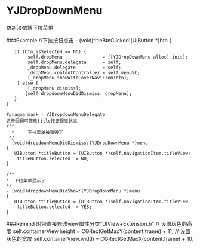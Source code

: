 # YJDropDownMenu
仿新浪微博下拉菜单

###Example
    //下拉按钮点击
    - (void)titleBtnClicked:(UIButton *)btn {
    
       if (btn.isSelected == NO) {
            self.dropMenu               = [[YJDropDownMenu alloc] init];
            self.dropMenu.delegate      = self;
            _dropMenu.delegate          = self;
            _dropMenu.contentController = self.menuVC;
            [_dropMenu showWithCoverNaviFrom:btn];
        } else {
            [_dropMenu dismiss];
           [self dropdownMenuDidDismiss:_dropMenu];
       }
    }
    
    #pragma mark - YJDropdownMenuDelegate
    这些回调可修改title按钮视觉状态
    /**
      *     下拉菜单被销毁了
     */
    - (void)dropdownMenuDidDismiss:(YJDropDownMenu *)menu
    {
       UIButton *titleButton = (UIButton *)self.navigationItem.titleView;
        titleButton.selected  = NO;
    }

    /**
    *  下拉菜单显示了
    */
    - (void)dropdownMenuDidShow:(YJDropDownMenu *)menu
    {
       UIButton *titleButton = (UIButton *)self.navigationItem.titleView;
        titleButton.selected  = YES;
    }
###Remind
        附带直接修改view属性分类"UIView+Extension.h"
        // 设置灰色的高度
        self.containerView.height = CGRectGetMaxY(content.frame) + 11;
        // 设置灰色的宽度
        self.containerView.width  = CGRectGetMaxX(content.frame) + 10;
